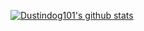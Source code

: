 

<!--
**dustindog101/dustindog101** is a ✨ _special_ ✨ repository because its `README.md` (this file) appears on your GitHub profile.

Here are some ideas to get you started:

old
{
### Hi there 👋
}
- 🔭 I’m currently working on ...
- 🌱 I’m currently learning ...
- 👯 I’m looking to collaborate on ...
- 🤔 I’m looking for help with ...
- 💬 Ask me about ...
- 📫 How to reach me: ...
- 😄 Pronouns: ...
- ⚡ Fun fact: ...
-->
[![Dustindog101's github stats](https://github-readme-stats.vercel.app/api?username=dustindog101)](https://github.com/anuraghazra/github-readme-stats)

